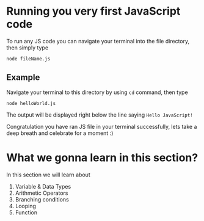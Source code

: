 # Running you very first JavaScript code
To run any JS code you can navigate your terminal into the file directory, then simply type
```
node fileName.js
```

## Example
Navigate your terminal to this directory by using `cd` command, then type
```
node helloWorld.js
```
The output will be displayed right below the line saying `Hello JavaScript!`

Congratulation you have ran JS file in your terminal successfully, lets take a deep breath and celebrate for a moment :)

# What we gonna learn in this section?
In this section we will learn about
1. Variable & Data Types
2. Arithmetic Operators
3. Branching conditions
4. Looping
5. Function
